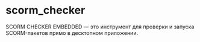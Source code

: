 # scorm_checker
SCORM CHECKER EMBEDDED — это инструмент для проверки и запуска SCORM-пакетов прямо в десктопном приложении.
